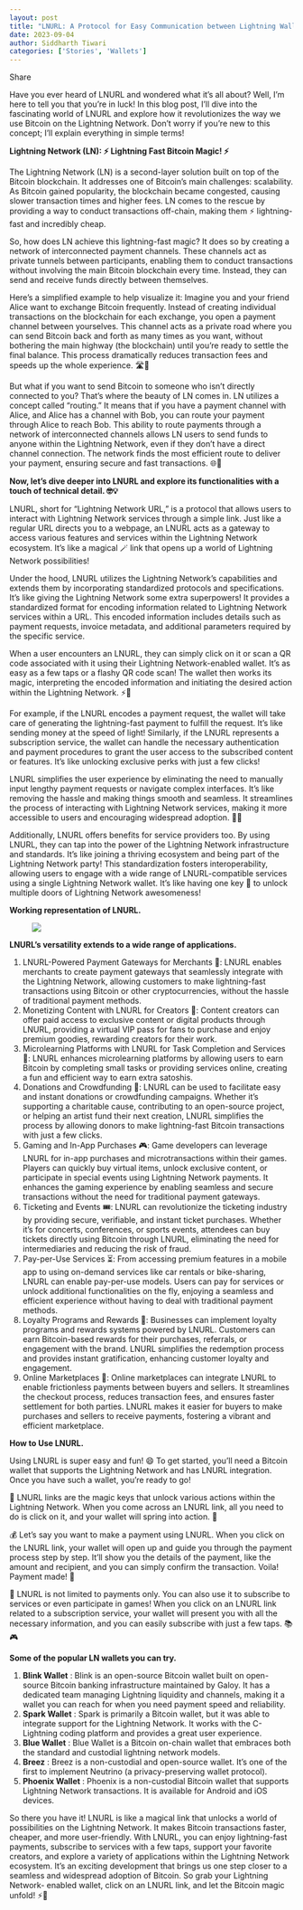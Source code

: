 ```yaml
---
layout: post
title: "LNURL: A Protocol for Easy Communication between Lightning Wallets and Services"
date: 2023-09-04
author: Siddharth Tiwari
categories: ['Stories', 'Wallets']
---
```


Share

Have you ever heard of LNURL and wondered what it’s all about? Well, I’m here
to tell you that you’re in luck! In this blog post, I’ll dive into the
fascinating world of LNURL and explore how it revolutionizes the way we use
Bitcoin on the Lightning Network. Don’t worry if you’re new to this concept;
I’ll explain everything in simple terms!

**Lightning Network (LN): ⚡️ Lightning Fast Bitcoin Magic! ⚡️**

The Lightning Network (LN) is a second-layer solution built on top of the
Bitcoin blockchain. It addresses one of Bitcoin’s main challenges:
scalability. As Bitcoin gained popularity, the blockchain became congested,
causing slower transaction times and higher fees. LN comes to the rescue by
providing a way to conduct transactions off-chain, making them ⚡️ lightning-
fast and incredibly cheap.

So, how does LN achieve this lightning-fast magic? It does so by creating a
network of interconnected payment channels. These channels act as private
tunnels between participants, enabling them to conduct transactions without
involving the main Bitcoin blockchain every time. Instead, they can send and
receive funds directly between themselves.

Here’s a simplified example to help visualize it: Imagine you and your friend
Alice want to exchange Bitcoin frequently. Instead of creating individual
transactions on the blockchain for each exchange, you open a payment channel
between yourselves. This channel acts as a private road where you can send
Bitcoin back and forth as many times as you want, without bothering the main
highway (the blockchain) until you’re ready to settle the final balance. This
process dramatically reduces transaction fees and speeds up the whole
experience. 🛣️💨

But what if you want to send Bitcoin to someone who isn’t directly connected
to you? That’s where the beauty of LN comes in. LN utilizes a concept called
“routing.” It means that if you have a payment channel with Alice, and Alice
has a channel with Bob, you can route your payment through Alice to reach Bob.
This ability to route payments through a network of interconnected channels
allows LN users to send funds to anyone within the Lightning Network, even if
they don’t have a direct channel connection. The network finds the most
efficient route to deliver your payment, ensuring secure and fast
transactions. 🌐🚀

**Now, let’s dive deeper into LNURL and explore its functionalities with a
touch of technical detail. 🤓💡**

LNURL, short for “Lightning Network URL,” is a protocol that allows users to
interact with Lightning Network services through a simple link. Just like a
regular URL directs you to a webpage, an LNURL acts as a gateway to access
various features and services within the Lightning Network ecosystem. It’s
like a magical 🪄 link that opens up a world of Lightning Network
possibilities!

Under the hood, LNURL utilizes the Lightning Network’s capabilities and
extends them by incorporating standardized protocols and specifications. It’s
like giving the Lightning Network some extra superpowers! It provides a
standardized format for encoding information related to Lightning Network
services within a URL. This encoded information includes details such as
payment requests, invoice metadata, and additional parameters required by the
specific service.

When a user encounters an LNURL, they can simply click on it or scan a QR code
associated with it using their Lightning Network-enabled wallet. It’s as easy
as a few taps or a flashy QR code scan! The wallet then works its magic,
interpreting the encoded information and initiating the desired action within
the Lightning Network. ⚡️💫

For example, if the LNURL encodes a payment request, the wallet will take care
of generating the lightning-fast payment to fulfill the request. It’s like
sending money at the speed of light! Similarly, if the LNURL represents a
subscription service, the wallet can handle the necessary authentication and
payment procedures to grant the user access to the subscribed content or
features. It’s like unlocking exclusive perks with just a few clicks!

LNURL simplifies the user experience by eliminating the need to manually input
lengthy payment requests or navigate complex interfaces. It’s like removing
the hassle and making things smooth and seamless. It streamlines the process
of interacting with Lightning Network services, making it more accessible to
users and encouraging widespread adoption. 🚀🌟

Additionally, LNURL offers benefits for service providers too. By using LNURL,
they can tap into the power of the Lightning Network infrastructure and
standards. It’s like joining a thriving ecosystem and being part of the
Lightning Network party! This standardization fosters interoperability,
allowing users to engage with a wide range of LNURL-compatible services using
a single Lightning Network wallet. It’s like having one key 🔑 to unlock
multiple doors of Lightning Network awesomeness!

**Working representation of LNURL.**

<figure>
<img src="https://miro.medium.com/v2/resize:fit:1400/format:webp/1*PC9tDYHdY5yCJSAbL3wbCg.png"/>
</figure>

**LNURL’s versatility extends to a wide range of applications.**

  1. LNURL-Powered Payment Gateways for Merchants 💸: LNURL enables merchants to create payment gateways that seamlessly integrate with the Lightning Network, allowing customers to make lightning-fast transactions using Bitcoin or other cryptocurrencies, without the hassle of traditional payment methods.
  2. Monetizing Content with LNURL for Creators 🎨: Content creators can offer paid access to exclusive content or digital products through LNURL, providing a virtual VIP pass for fans to purchase and enjoy premium goodies, rewarding creators for their work.
  3. Microlearning Platforms with LNURL for Task Completion and Services 🤝: LNURL enhances microlearning platforms by allowing users to earn Bitcoin by completing small tasks or providing services online, creating a fun and efficient way to earn extra satoshis.
  4. Donations and Crowdfunding 🙏: LNURL can be used to facilitate easy and instant donations or crowdfunding campaigns. Whether it’s supporting a charitable cause, contributing to an open-source project, or helping an artist fund their next creation, LNURL simplifies the process by allowing donors to make lightning-fast Bitcoin transactions with just a few clicks.
  5. Gaming and In-App Purchases 🎮: Game developers can leverage LNURL for in-app purchases and microtransactions within their games. Players can quickly buy virtual items, unlock exclusive content, or participate in special events using Lightning Network payments. It enhances the gaming experience by enabling seamless and secure transactions without the need for traditional payment gateways.
  6. Ticketing and Events 🎟️: LNURL can revolutionize the ticketing industry by providing secure, verifiable, and instant ticket purchases. Whether it’s for concerts, conferences, or sports events, attendees can buy tickets directly using Bitcoin through LNURL, eliminating the need for intermediaries and reducing the risk of fraud.
  7. Pay-per-Use Services ⏳: From accessing premium features in a mobile app to using on-demand services like car rentals or bike-sharing, LNURL can enable pay-per-use models. Users can pay for services or unlock additional functionalities on the fly, enjoying a seamless and efficient experience without having to deal with traditional payment methods.
  8. Loyalty Programs and Rewards 🎁: Businesses can implement loyalty programs and rewards systems powered by LNURL. Customers can earn Bitcoin-based rewards for their purchases, referrals, or engagement with the brand. LNURL simplifies the redemption process and provides instant gratification, enhancing customer loyalty and engagement.
  9. Online Marketplaces 🛒: Online marketplaces can integrate LNURL to enable frictionless payments between buyers and sellers. It streamlines the checkout process, reduces transaction fees, and ensures faster settlement for both parties. LNURL makes it easier for buyers to make purchases and sellers to receive payments, fostering a vibrant and efficient marketplace.

**How to Use LNURL.**

Using LNURL is super easy and fun! 😄 To get started, you’ll need a Bitcoin
wallet that supports the Lightning Network and has LNURL integration. Once you
have such a wallet, you’re ready to go!

🔗 LNURL links are the magic keys that unlock various actions within the
Lightning Network. When you come across an LNURL link, all you need to do is
click on it, and your wallet will spring into action. 🚀

💰 Let’s say you want to make a payment using LNURL. When you click on the
LNURL link, your wallet will open up and guide you through the payment process
step by step. It’ll show you the details of the payment, like the amount and
recipient, and you can simply confirm the transaction. Voila! Payment made! 🎉

📲 LNURL is not limited to payments only. You can also use it to subscribe to
services or even participate in games! When you click on an LNURL link related
to a subscription service, your wallet will present you with all the necessary
information, and you can easily subscribe with just a few taps. 📚🎮

**Some of the popular LN wallets you can try.**

  1. **Blink Wallet** : Blink is an open-source Bitcoin wallet built on open-source Bitcoin banking infrastructure maintained by Galoy. It has a dedicated team managing Lightning liquidity and channels, making it a wallet you can reach for when you need payment speed and reliability.
  2. **Spark Wallet** : Spark is primarily a Bitcoin wallet, but it was able to integrate support for the Lightning Network. It works with the C-Lightning coding platform and provides a great user experience.
  3. **Blue Wallet** : Blue Wallet is a Bitcoin on-chain wallet that embraces both the standard and custodial lightning network models.
  4. **Breez** : Breez is a non-custodial and open-source wallet. It’s one of the first to implement Neutrino (a privacy-preserving wallet protocol).
  5. **Phoenix Wallet** : Phoenix is a non-custodial Bitcoin wallet that supports Lightning Network transactions. It is available for Android and iOS devices.

So there you have it! LNURL is like a magical link that unlocks a world of
possibilities on the Lightning Network. It makes Bitcoin transactions faster,
cheaper, and more user-friendly. With LNURL, you can enjoy lightning-fast
payments, subscribe to services with a few taps, support your favorite
creators, and explore a variety of applications within the Lightning Network
ecosystem. It’s an exciting development that brings us one step closer to a
seamless and widespread adoption of Bitcoin. So grab your Lightning Network-
enabled wallet, click on an LNURL link, and let the Bitcoin magic unfold! ⚡️💫


